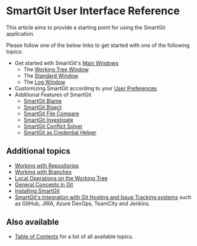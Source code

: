 # SmartGit User Interface Reference

This article aims to provide a starting point for using the SmartGit application.

Please follow one of the below links to get started with one of the following topics:

- Get started with SmartGit's [Main Windows](Main-Windows.md)
    - The [Working Tree Window](Working-Tree-Window.md)
    - The [Standard Window](Standard-Window.md)
    - The [Log Window](Log-Window.md)
- Customizing SmartGit according to your [User Preferences](Preferences/index.md)
- Additional Features of SmartGit
    - [SmartGit Blame](Blame.md)
    - [SmartGit Bisect](Bisect.md)
    - [SmartGit File Compare](File-Compare.md)
    - [SmartGit Investigate](Investigate.md)
    - [SmartGit Conflict Solver](Branch/Conflict-Solver.md)
    - [SmartGit as Credential Helper](Credential-Helper.md)

## Additional topics

- [Working with Repositories](Repository/index.md)
- [Working with Branches](Branch/index.md)
- [Local Operations on the Working Tree](Local-Operations-on-the-Working-Tree.md)
- [General Concepts in Git](../GitConcepts/index.md)
- [Installing SmartGit](../Installation/index.md)
- [SmartGit's Integration with Git Hosting and Issue Tracking systems](../Integrations/index.md) such as GitHub, JIRA, Azure DevOps, TeamCity and Jenkins.

## Also available

- [Table of Contents](../index.md) for a list of all available topics.
